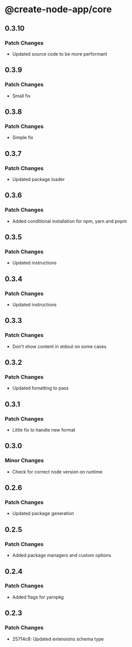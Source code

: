 # @create-node-app/core

## 0.3.10

### Patch Changes

- Updated source code to be more performant

## 0.3.9

### Patch Changes

- Small fix

## 0.3.8

### Patch Changes

- Simple fix

## 0.3.7

### Patch Changes

- Updated package loader

## 0.3.6

### Patch Changes

- Added conditional installation for npm, yarn and pnpm

## 0.3.5

### Patch Changes

- Updated instructions

## 0.3.4

### Patch Changes

- Updated instructions

## 0.3.3

### Patch Changes

- Don't show content in stdout on some cases

## 0.3.2

### Patch Changes

- Updated fomatting to pass

## 0.3.1

### Patch Changes

- Little fix to handle new format

## 0.3.0

### Minor Changes

- Check for correct node version on runtime

## 0.2.6

### Patch Changes

- Updated package generation

## 0.2.5

### Patch Changes

- Added package managers and custom options

## 0.2.4

### Patch Changes

- Added flags for yarnpkg

## 0.2.3

### Patch Changes

- 25714c8: Updated extensions schema type
